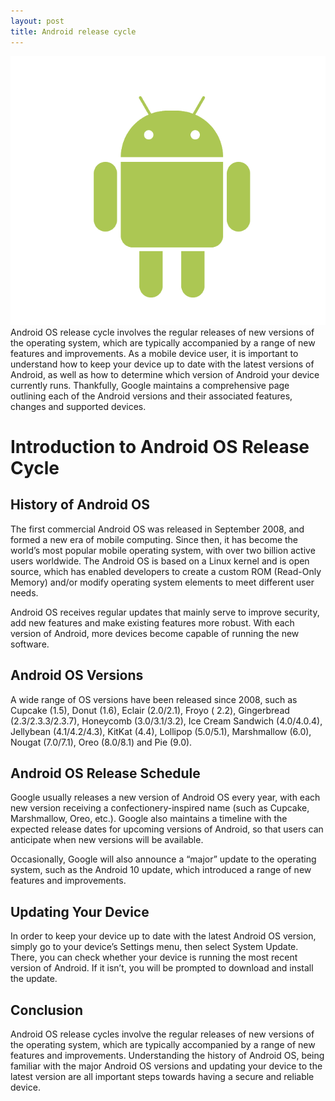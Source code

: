 ```yaml
---
layout: post
title: Android release cycle
---
```

<div class="row">
    <div class="col-sm-2">
        <img src="/images/android-logo.png" alt="android logo"/>
    </div>
    <div class="col-sm-10">
        Android OS release cycle involves the regular releases of new versions of the operating system, which are typically accompanied by a range of new features and improvements. As a mobile device user, it is important to understand how to keep your device up to date with the latest versions of Android, as well as how to determine which version of Android your device currently runs. Thankfully, Google maintains a comprehensive page outlining each of the Android versions and their associated features, changes and supported devices.
    </div>
</div>

<meta property="og:title" content="Android Release Cycle" />
<meta property="og:description" content="Explore the Android release cycle, from its inception in 2008 to the latest updates. Understand how Google schedules and releases new versions, ensuring your device stays current with the latest features and security patches." />
<meta property="og:type" content="article" />
<meta property="og:url" content="https://blog.released.info/2022/08/20/android-release-cycle.html" />
<meta property="og:image" content="https://blog.released.info/images/android-logo.png" />
<meta property="article:author" content="Released.info Blog Team" />
<meta property="article:published_time" content="2022-08-20" />


# Introduction to Android OS Release Cycle

## History of Android OS

The first commercial Android OS was released in September 2008, and formed a new era of mobile computing. Since then, it
has become the world’s most popular mobile operating system, with over two billion active users worldwide. The Android
OS is based on a Linux kernel and is open source, which has enabled developers to create a custom ROM (Read-Only Memory)
and/or modify operating system elements to meet different user needs.

Android OS receives regular updates that mainly serve to improve security, add new features and make existing features
more robust. With each version of Android, more devices become capable of running the new software.

## Android OS Versions

A wide range of OS versions have been released since 2008, such as Cupcake (1.5), Donut (1.6), Eclair (2.0/2.1), Froyo (
2.2), Gingerbread (2.3/2.3.3/2.3.7), Honeycomb (3.0/3.1/3.2), Ice Cream Sandwich (4.0/4.0.4), Jellybean (4.1/4.2/4.3),
KitKat (4.4), Lollipop (5.0/5.1), Marshmallow (6.0), Nougat (7.0/7.1), Oreo (8.0/8.1) and Pie (9.0).

## Android OS Release Schedule

Google usually releases a new version of Android OS every year, with each new version receiving a confectionery-inspired
name (such as Cupcake, Marshmallow, Oreo, etc.). Google also maintains a timeline with the expected release dates for
upcoming versions of Android, so that users can anticipate when new versions will be available.

Occasionally, Google will also announce a “major” update to the operating system, such as the Android 10 update, which
introduced a range of new features and improvements.

## Updating Your Device

In order to keep your device up to date with the latest Android OS version, simply go to your device’s Settings menu,
then select System Update. There, you can check whether your device is running the most recent version of Android. If it
isn’t, you will be prompted to download and install the update.

## Conclusion

Android OS release cycles involve the regular releases of new versions of the operating system, which are typically
accompanied by a range of new features and improvements. Understanding the history of Android OS, being familiar with
the major Android OS versions and updating your device to the latest version are all important steps towards having a
secure and reliable device.
